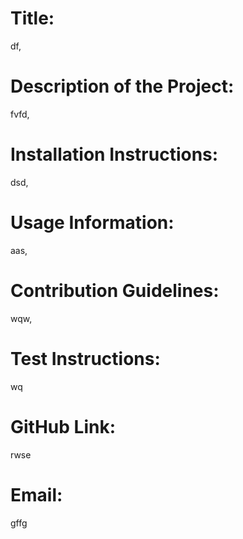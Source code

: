 # Title: 
  df,

  # Description of the Project:
  fvfd,

  # Installation Instructions:
  dsd,

  # Usage Information:
  aas,

  # Contribution Guidelines:
  wqw,

  # Test Instructions:
  wq

  # GitHub Link:
  rwse

  # Email:
  gffg